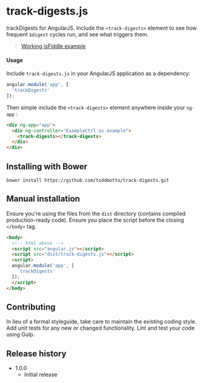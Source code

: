 # track-digests.js

trackDigests for AngularJS. Include the `<track-digests>` element to see how frequent `$digest` cycles run, and see what triggers them.

> [Working jsFiddle example](http://jsfiddle.net/toddmotto/6t5wy6wx)

#### Usage
Include `track-digests.js` in your AngularJS application as a dependency:

```js
angular.module('app', [
  'trackDigests'
]);
```

Then simple include the `<track-digests>` element anywhere inside your `ng-app` :

```html
<div ng-app="app">
  <div ng-controller="ExampleCtrl as example">
    <track-digests></track-digests>
  </div>
</div>
```

## Installing with Bower

```
bower install https://github.com/toddmotto/track-digests.git
```

## Manual installation
Ensure you're using the files from the `dist` directory (contains compiled production-ready code). Ensure you place the script before the closing `</body>` tag.

```html
<body>
  <!-- html above -->
  <script src="angular.js"></script>
  <script src="dist/track-digests.js"></script>
  <script>
  angular.module('app', [
    'trackDigests'
  ]);
  </script>
</body>
```

## Contributing
In lieu of a formal styleguide, take care to maintain the existing coding style. Add unit tests for any new or changed functionality. Lint and test your code using Gulp.

## Release history

- 1.0.0
  - Initial release
